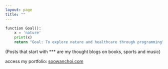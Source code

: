 ```yaml
---
layout: page
title: ""
---
```


```python
function Goal(): 
    x = 'nature'
    print(x)
    return "Goal: To explore nature and healthcare through programming";
```

(Posts that start with *** are my thought blogs on books, sports and music)

access my portfolio: [soowanchoi.com](https://www.soowanchoi.com)
